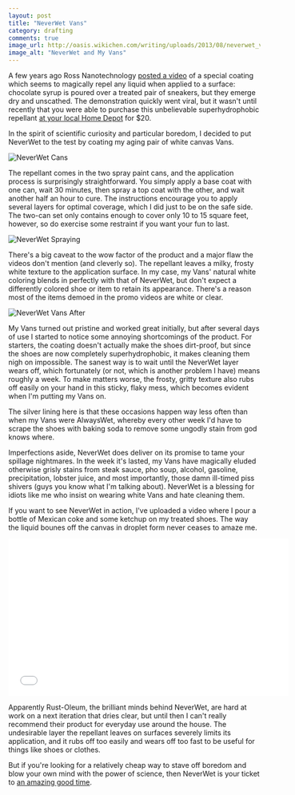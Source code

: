 ```yaml
---
layout: post
title: "NeverWet Vans"
category: drafting
comments: true
image_url: http://oasis.wikichen.com/writing/uploads/2013/08/neverwet_vans.jpg
image_alt: "NeverWet and My Vans"
---
```


A few years ago Ross Nanotechnology [posted a video][video] of a special coating which seems to magically repel any liquid when applied to a surface: chocolate syrup is poured over a treated pair of sneakers, but they emerge dry and unscathed. The demonstration quickly went viral, but it wasn't until recently that you were able to purchase this unbelievable superhydrophobic repellant [at your local Home Depot][depot] for $20.

[video]: http://www.youtube.com/watch?v=7is6r6zXFDc
[depot]: http://www.homedepot.com/p/t/204216476

In the spirit of scientific curiosity and particular boredom, I decided to put NeverWet to the test by coating my aging pair of white canvas Vans.

![NeverWet Cans](http://oasis.wikichen.com/writing/uploads/2013/08/neverwet_cans.jpg)

The repellant comes in the two spray paint cans, and the application process is surprisingly straightforward. You simply apply a base coat with one can, wait 30 minutes, then spray a top coat with the other, and wait another half an hour to cure. The instructions encourage you to apply several layers for optimal coverage, which I did just to be on the safe side. The two-can set only contains enough to cover only 10 to 15 square feet, however, so do exercise some restraint if you want your fun to last.

![NeverWet Spraying](http://oasis.wikichen.com/writing/uploads/2013/08/neverwet_spraying.jpg)

There's a big caveat to the wow factor of the product and a major flaw the videos don't mention (and cleverly so). The repellant leaves a milky, frosty white texture to the application surface. In my case, my Vans' natural white coloring blends in perfectly with that of NeverWet, but don't expect a differently colored shoe or item to retain its appearance. There's a reason most of the items demoed in the promo videos are white or clear.

![NeverWet Vans After](http://oasis.wikichen.com/writing/uploads/2013/08/neverwet_vans_after.jpg)

My Vans turned out pristine and worked great initially, but after several days of use I started to notice some annoying shortcomings of the product. For starters, the coating doesn't actually make the shoes dirt-proof, but since the shoes are now completely superhydrophobic, it makes cleaning them nigh on impossible. The sanest way is to wait until the NeverWet layer wears off, which fortunately (or not, which is another problem I have) means roughly a week. To make matters worse, the frosty, gritty texture also rubs off easily on your hand in this sticky, flaky mess, which becomes evident when I'm putting my Vans on.

The silver lining here is that these occasions happen way less often than when my Vans were AlwaysWet, whereby every other week I'd have to scrape the shoes with baking soda to remove some ungodly stain from god knows where.

Imperfections aside, NeverWet does deliver on its promise to tame your spillage nightmares. In the week it's lasted, my Vans have magically eluded otherwise grisly stains from steak sauce, pho soup, alcohol, gasoline, precipitation, lobster juice, and most importantly, those damn ill-timed piss shivers (guys you know what I'm talking about). NeverWet is a blessing for idiots like me who insist on wearing white Vans and hate cleaning them.

If you want to see NeverWet in action, I've uploaded a video where I pour a bottle of Mexican coke and some ketchup on my treated shoes. The way the liquid bounes off the canvas in droplet form never ceases to amaze me.

<div class="video-container">
  <iframe width="560" height="315" src="//www.youtube.com/embed/MI9dH2px8_8?rel=0" frameborder="0"> </iframe>
</div>

Apparently Rust-Oleum, the brilliant minds behind NeverWet, are hard at work on a next iteration that dries clear, but until then I can't really recommend their product for everyday use around the house. The undesirable layer the repellant leaves on surfaces severely limits its application, and it rubs off too easily and wears off too fast to be useful for things like shoes or clothes.

But if you're looking for a relatively cheap way to stave off boredom and blow your own mind with the power of science, then NeverWet is your ticket to [an amazing good time](http://gizmodo.com/neverwet-review-the-magical-water-repelling-spray-is-812797429).
